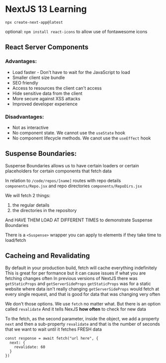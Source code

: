 # NextJS 13 Learning

`npx create-next-app@latest`

optional: `npm install react-icons` to allow use of fontawesome icons

## React Server Components

### Advantages:

- Load faster - Don't have to wait for the JavaScript to load
- Smaller client size bundle
- SEO friendly
- Access to resources the client can't access
- Hide sensitive data from the client
- More secure against XSS attacks
- Improved developer experience

### Disadvantages:

- Not as interactive
- No component state. We cannot use the `useState` hook
- No component lifecycle methods. We canot use the `useEffect` hook

## Suspense Boundaries:

Suspense Boundaries allows us to have certain loaders or certain placeholders for certain components that fetch data

In relation to `/code/repos/[name]` routes
with repo details `components/Repo.jsx`
and repo directories `components/RepoDirs.jsx`

We will fetch 2 things:

1. the regular details
2. the directories in the repository

And HAVE THEM LOAD AT DIFFERENT TIMES to demonstrate Suspense Boundaries

There is a `<Suspense>` wrapper you can apply to elements if they take time to load/fetch

## Cacheing and Revalidating

By default in your production build, fetch will cache everything indefinitely
This is great for per formance but it can cause issues if what you are fetching changes often
In previous versions of NextJS there was `getStaticProps` and `getServerSideProps`
`getStaticProps` was for a static website where data isn't really changing
`getServerSideProps` would fetch at every single request, and that is good for data that was changing very often

We don't those options. We use `fetch` no matter what. But there is an option called `revalidate`
And it tells NexJS **how often** to check for new data

To the fetch, as the second parameter, inside the object, we add a property `next` and then a sub-property `revalidate` and that is the number of seconds that we want to wait until it fetches FRESH data

```
const response = await fetch("url here", {
  next: {
    revalidate: 60
  }
})
```
